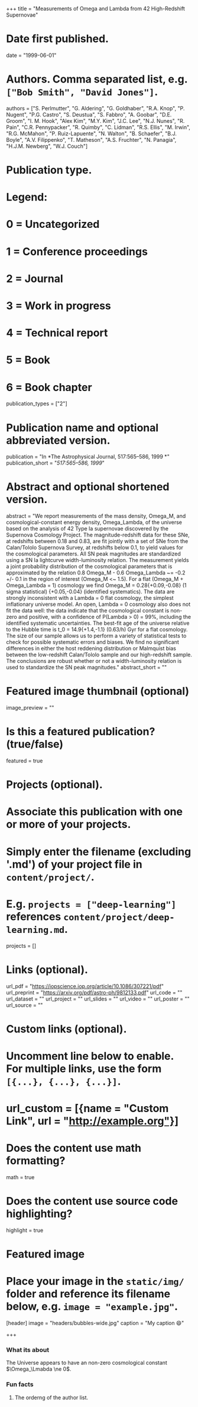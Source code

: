 +++
title = "Measurements of Omega and Lambda from 42 High-Redshift Supernovae"

# Date first published.
date = "1999-06-01"

# Authors. Comma separated list, e.g. `["Bob Smith", "David Jones"]`.
authors = ["S. Perlmutter", "G. Aldering", "G. Goldhaber", "R.A. Knop", "P. Nugent", "P.G. Castro", "S. Deustua", "S. Fabbro", "A. Goobar", "D.E. Groom", "I. M. Hook", "Alex Kim", "M.Y. Kim", "J.C. Lee", "N.J. Nunes", "R. Pain", "C.R. Pennypacker", "R. Quimby", "C. Lidman", "R.S. Ellis", "M. Irwin", "R.G. McMahon", "P. Ruiz-Lapuente", "N. Walton", "B. Schaefer", "B.J. Boyle", "A.V. Filippenko", "T. Matheson", "A.S. Fruchter", "N. Panagia", "H.J.M. Newberg", "W.J. Couch"]

# Publication type.
# Legend:
# 0 = Uncategorized
# 1 = Conference proceedings
# 2 = Journal
# 3 = Work in progress
# 4 = Technical report
# 5 = Book
# 6 = Book chapter
publication_types = ["2"]

# Publication name and optional abbreviated version.
publication = "In *The Astrophysical Journal, 517:565–586, 1999 *"
publication_short = "*517:565–586, 1999*"

# Abstract and optional shortened version.
abstract = "We report measurements of the mass density, Omega_M, and cosmological-constant energy density, Omega_Lambda, of the universe based on the analysis of 42 Type Ia supernovae discovered by the Supernova Cosmology Project. The magnitude-redshift data for these SNe, at redshifts between 0.18 and 0.83, are fit jointly with a set of SNe from the Calan/Tololo Supernova Survey, at redshifts below 0.1, to yield values for the cosmological parameters. All SN peak magnitudes are standardized using a SN Ia lightcurve width-luminosity relation. The measurement yields a joint probability distribution of the cosmological parameters that is approximated by the relation 0.8 Omega_M - 0.6 Omega_Lambda ~= -0.2 +/- 0.1 in the region of interest (Omega_M <~ 1.5). For a flat (Omega_M + Omega_Lambda = 1) cosmology we find Omega_M = 0.28{+0.09,-0.08} (1 sigma statistical) {+0.05,-0.04} (identified systematics). The data are strongly inconsistent with a Lambda = 0 flat cosmology, the simplest inflationary universe model. An open, Lambda = 0 cosmology also does not fit the data well: the data indicate that the cosmological constant is non-zero and positive, with a confidence of P(Lambda > 0) = 99%, including the identified systematic uncertainties. The best-fit age of the universe relative to the Hubble time is t_0 = 14.9{+1.4,-1.1} (0.63/h) Gyr for a flat cosmology. The size of our sample allows us to perform a variety of statistical tests to check for possible systematic errors and biases. We find no significant differences in either the host reddening distribution or Malmquist bias between the low-redshift Calan/Tololo sample and our high-redshift sample. The conclusions are robust whether or not a width-luminosity relation is used to standardize the SN peak magnitudes."
abstract_short = ""

# Featured image thumbnail (optional)
image_preview = ""

# Is this a featured publication? (true/false)
featured = true

# Projects (optional).
#   Associate this publication with one or more of your projects.
#   Simply enter the filename (excluding '.md') of your project file in `content/project/`.
#   E.g. `projects = ["deep-learning"]` references `content/project/deep-learning.md`.
projects = []

# Links (optional).
url_pdf = "https://iopscience.iop.org/article/10.1086/307221/pdf"
url_preprint = "https://arxiv.org/pdf/astro-ph/9812133.pdf"
url_code = ""
url_dataset = ""
url_project = ""
url_slides = ""
url_video = ""
url_poster = ""
url_source = ""

# Custom links (optional).
#   Uncomment line below to enable. For multiple links, use the form `[{...}, {...}, {...}]`.
# url_custom = [{name = "Custom Link", url = "http://example.org"}]

# Does the content use math formatting?
math = true

# Does the content use source code highlighting?
highlight = true

# Featured image
# Place your image in the `static/img/` folder and reference its filename below, e.g. `image = "example.jpg"`.
[header]
image = "headers/bubbles-wide.jpg"
caption = "My caption 😄"

+++
### What its about

The Universe appears to have an non-zero cosmological constant $\Omega_\Lmabda \ne 0$.

### Fun facts

1. The orderng of the author list.